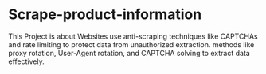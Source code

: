 # Scrape-product-information
This Project is about  Websites use anti-scraping techniques like CAPTCHAs and rate limiting to protect data from unauthorized extraction. methods like proxy rotation, User-Agent rotation, and CAPTCHA solving to extract data effectively.
